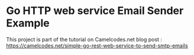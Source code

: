 # Go HTTP web service Email Sender Example

This project is part of the tutorial on Camelcodes.net blog post :
https://camelcodes.net/simple-go-rest-web-service-to-send-smtp-emails



